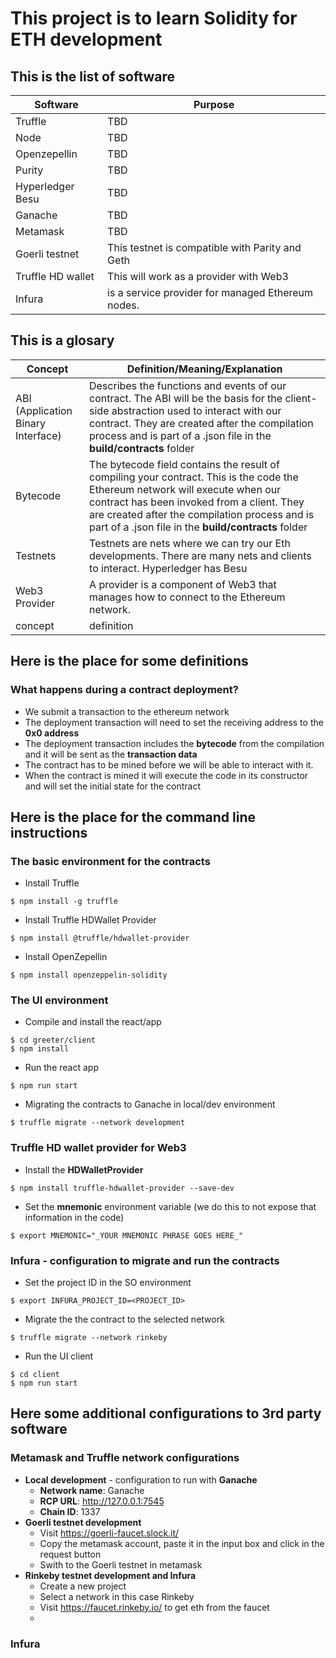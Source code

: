 # This project is to learn Solidity for ETH development

## This is the list of software
Software | Purpose
------------ | -------------
Truffle | TBD
Node | TBD
Openzepellin | TBD
Purity | TBD
Hyperledger Besu | TBD
Ganache | TBD
Metamask | TBD
Goerli testnet | This testnet is compatible with Parity and Geth
Truffle HD wallet | This will work as a provider with Web3
Infura | is a service provider for managed Ethereum nodes.

## This is a glosary

Concept | Definition/Meaning/Explanation
------------ | -------------
ABI (Application Binary Interface) | Describes the functions and events of our contract. The ABI will be the basis for the client-side abstraction used to interact with our contract. They are created after the compilation process and is part of a .json file in the **build/contracts** folder
Bytecode | The bytecode field contains the result of compiling your contract. This is the code the Ethereum network will execute when our contract has been invoked from a client. They are created after the compilation process and is part of a .json file in the **build/contracts** folder
Testnets | Testnets are nets where we can try our Eth developments. There are many nets and clients to interact. Hyperledger has Besu
Web3 Provider | A provider is a component of Web3 that manages how to connect to the Ethereum network.
concept | definition

## Here is the place for some definitions

### What happens during a contract deployment?
- We submit a transaction to the ethereum network
- The deployment transaction will need to set the receiving address to the **0x0 address**
- The deployment transaction includes the **bytecode** from the compilation and it will be sent as the **transaction data**
- The contract has to be mined before we will be able to interact with it.
- When the contract is mined it will execute the code in its constructor and will set the initial state for the contract


## Here is the place for the command line instructions
### The basic environment for the contracts
- Install Truffle
```
$ npm install -g truffle
```
- Install Truffle HDWallet Provider
```
$ npm install @truffle/hdwallet-provider
```
- Install OpenZepellin
```
$ npm install openzeppelin-solidity
```
### The UI environment
- Compile and install the react/app
```
$ cd greeter/client
$ npm install
```
- Run the react app
```
$ npm run start
```
- Migrating the contracts to Ganache in local/dev environment
```
$ truffle migrate --network development
```
### Truffle HD wallet provider for Web3
- Install the **HDWalletProvider**
```
$ npm install truffle-hdwallet-provider --save-dev
```
- Set the **mnemonic** environment variable (we do this to not expose that information in the code)
```
$ export MNEMONIC="_YOUR MNEMONIC PHRASE GOES HERE_"
```
### Infura - configuration to migrate and run the contracts
- Set the project ID in the SO environment
```
$ export INFURA_PROJECT_ID=<PROJECT_ID>
```
- Migrate the the contract to the selected network
```
$ truffle migrate --network rinkeby
```
- Run the UI client
```
$ cd client
$ npm run start
```

## Here some additional configurations to 3rd party software

### Metamask and Truffle network configurations
- **Local development** - configuration to run with **Ganache**
    - **Network name**: Ganache
    - **RCP URL**: http://127.0.0.1:7545
    - **Chain ID**: 1337
- **Goerli testnet development**
    - Visit https://goerli-faucet.slock.it/
    - Copy the metamask account, paste it in the input box and click in the request button
    - Swith to the Goerli testnet in metamask
- **Rinkeby testnet development and Infura**
    - Create a new project
    - Select a network in this case Rinkeby
    - Visit https://faucet.rinkeby.io/ to get eth from the faucet
    - 

### Infura
